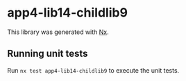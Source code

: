 # app4-lib14-childlib9

This library was generated with [Nx](https://nx.dev).

## Running unit tests

Run `nx test app4-lib14-childlib9` to execute the unit tests.
